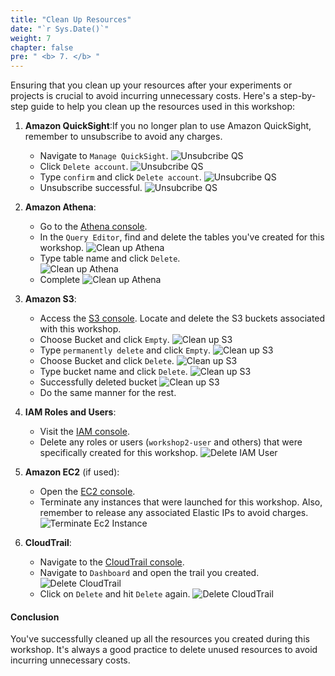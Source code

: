 ```yaml
---
title: "Clean Up Resources"
date: "`r Sys.Date()`"
weight: 7
chapter: false
pre: " <b> 7. </b> "
---
```


Ensuring that you clean up your resources after your experiments or projects is crucial to avoid incurring unnecessary costs. Here's a step-by-step guide to help you clean up the resources used in this workshop:

1. **Amazon QuickSight**:If you no longer plan to use Amazon QuickSight, remember to unsubscribe to avoid any charges.
   - Navigate to `Manage QuickSight`.
    ![Unsubcribe QS](/images/7-clean-up/01-clean-up.png)
   - Click `Delete account`.
    ![Unsubcribe QS](/images/7-clean-up/02-clean-up.png)
   - Type `confirm` and click `Delete account`.
    ![Unsubcribe QS](/images/7-clean-up/03-clean-up.png)
   - Unsubscribe successful.
    ![Unsubcribe QS](/images/7-clean-up/04-clean-up.png)

2. **Amazon Athena**:
   - Go to the [Athena console](https://console.aws.amazon.com/athena/).
   - In the `Query Editor`, find and delete the tables you've created for this workshop.
    ![Clean up Athena](/images/7-clean-up/05-clean-up-athena.png)
   - Type table name and click `Delete`.   
    ![Clean up Athena](/images/7-clean-up/06-clean-up-athena.png)   
   - Complete 
    ![Clean up Athena](/images/7-clean-up/07-clean-up-athena.png)   

3. **Amazon S3**:
   - Access the [S3 console](https://console.aws.amazon.com/s3/). Locate and delete the S3 buckets associated with this workshop. 
   - Choose Bucket and click `Empty`.
    ![Clean up S3](/images/7-clean-up/08-clean-up-s3.png)  
   - Type `permanently delete` and click `Empty`.
    ![Clean up S3](/images/7-clean-up/09-clean-up-s3.png)  
   - Choose Bucket and click `Delete`.
    ![Clean up S3](/images/7-clean-up/10-clean-up-s3.png)  
   - Type bucket name and click `Delete`.
    ![Clean up S3](/images/7-clean-up/11-clean-up-s3.png)  
   - Successfully deleted bucket
    ![Clean up S3](/images/7-clean-up/12-clean-up-s3.png)  
   - Do the same manner for the rest.

4. **IAM Roles and Users**:
   - Visit the [IAM console](https://console.aws.amazon.com/iam/).
   - Delete any roles or users (`workshop2-user` and others) that were specifically created for this workshop.
    ![Delete IAM User](/images/7-clean-up/13-delete-iam-user.png)  
 
5. **Amazon EC2** (if used):
   - Open the [EC2 console](https://console.aws.amazon.com/ec2/).
   - Terminate any instances that were launched for this workshop. Also, remember to release any associated Elastic IPs to avoid charges.
    ![Terminate Ec2 Instance](/images/7-clean-up/14-terminate-ec2-instance.png)  


6. **CloudTrail**:
   - Navigate to the [CloudTrail console](https://console.aws.amazon.com/cloudtrail/).
   - Navigate to `Dashboard` and open the trail you created.
    ![Delete CloudTrail](/images/7-clean-up/15-delete-cloud-trail.png)  
   - Click on `Delete` and hit `Delete` again.
    ![Delete CloudTrail](/images/7-clean-up/16-delete-cloud-trail.png)  

#### Conclusion

You've successfully cleaned up all the resources you created during this workshop. It's always a good practice to delete unused resources to avoid incurring unnecessary costs.
